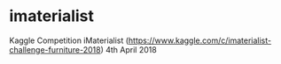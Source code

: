 # imaterialist
Kaggle Competition iMaterialist (https://www.kaggle.com/c/imaterialist-challenge-furniture-2018)
4th April 2018
